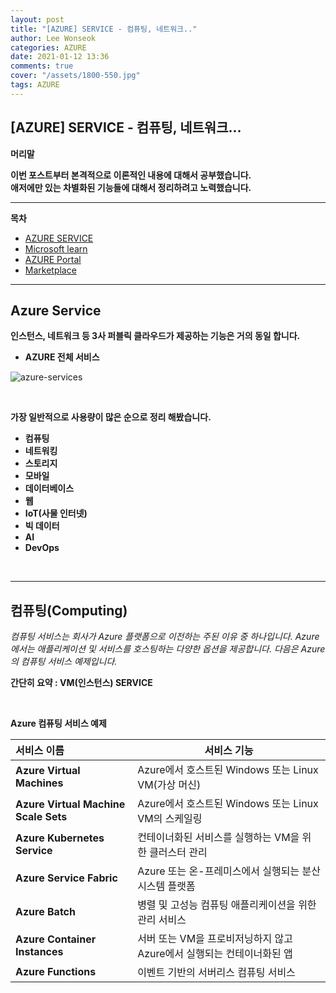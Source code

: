 ```yaml
---
layout: post
title: "[AZURE] SERVICE - 컴퓨팅, 네트워크.."
author: Lee Wonseok
categories: AZURE
date: 2021-01-12 13:36
comments: true
cover: "/assets/1800-550.jpg"
tags: AZURE
---
```




## [AZURE] SERVICE - 컴퓨팅, 네트워크...


**머리말**  
 
**이번 포스트부터 본격적으로 이론적인 내용에 대해서 공부했습니다.**  
**애저에만 있는 차별화된 기능들에 대해서 정리하려고 노력했습니다.**

 
---

**목차**

- [AZURE SERVICE](#a1)
- [Microsoft learn](#a2)
- [AZURE Portal](#a3)
- [Marketplace](#a4)


---

## **Azure Service**  <a name="a1"></a>

**인스턴스, 네트워크 등 3사 퍼블릭 클라우드가 제공하는 기능은 거의 동일 합니다.**  


* **AZURE 전체 서비스**

![azure-services](https://user-images.githubusercontent.com/69498804/104278532-19fda380-54ec-11eb-97fc-24f612788848.png)


<br/>


**가장 일반적으로 사용량이 많은 순으로 정리 해봤습니다.**

* **컴퓨팅**
* **네트워킹**
* **스토리지**
* **모바일**
* **데이터베이스**
* **웹**
* **IoT(사물 인터넷)**
* **빅 데이터**
* **AI**
* **DevOps**

<br/>


---

## **컴퓨팅(Computing)** 

*컴퓨팅 서비스는 회사가 Azure 플랫폼으로 이전하는 주된 이유 중 하나입니다. Azure에서는 애플리케이션 및 서비스를 호스팅하는 다양한 옵션을 제공합니다. 다음은 Azure의 컴퓨팅 서비스 예제입니다.*

**간단히 요약 : VM(인스턴스) SERVICE**

<br/>


**Azure 컴퓨팅 서비스 예제**  

|**서비스 이름**|**서비스 기능**|
|:---|---------|
|**Azure Virtual Machines**|Azure에서 호스트된 Windows 또는 Linux VM(가상 머신)|
|**Azure Virtual Machine Scale Sets**|Azure에서 호스트된 Windows 또는 Linux VM의 스케일링|
|**Azure Kubernetes Service**|컨테이너화된 서비스를 실행하는 VM을 위한 클러스터 관리|
|**Azure Service Fabric**|Azure 또는 온-프레미스에서 실행되는 분산 시스템 플랫폼|
|**Azure Batch**|병렬 및 고성능 컴퓨팅 애플리케이션을 위한 관리 서비스|
|**Azure Container Instances**|서버 또는 VM을 프로비저닝하지 않고 Azure에서 실행되는 컨테이너화된 앱|
|**Azure Functions**|이벤트 기반의 서버리스 컴퓨팅 서비스|



